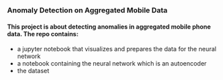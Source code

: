 ### Anomaly Detection on Aggregated Mobile Data

#### This project is about detecting anomalies in aggregated mobile phone data. The repo contains:
- a jupyter notebook that visualizes and prepares the data for the neural network 
- a notebook containing the neural network which is an autoencoder 
- the dataset 
